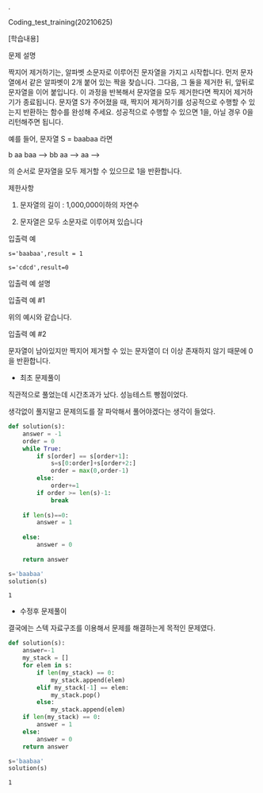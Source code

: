 .

Coding_test_training(20210625)

[학습내용]

문제 설명

짝지어 제거하기는, 알파벳 소문자로 이루어진 문자열을 가지고 시작합니다. 먼저 문자열에서 같은 알파벳이 2개 붙어 있는 짝을 찾습니다. 그다음, 그 둘을 제거한 뒤, 앞뒤로 문자열을 이어 붙입니다. 이 과정을 반복해서 문자열을 모두 제거한다면 짝지어 제거하기가 종료됩니다. 문자열 S가 주어졌을 때, 짝지어 제거하기를 성공적으로 수행할 수 있는지 반환하는 함수를 완성해 주세요. 성공적으로 수행할 수 있으면 1을, 아닐 경우 0을 리턴해주면 됩니다.

예를 들어, 문자열 S = baabaa 라면

b aa baa --> bb aa --> aa -->

의 순서로 문자열을 모두 제거할 수 있으므로 1을 반환합니다.

제한사항

1) 문자열의 길이 : 1,000,000이하의 자연수

2) 문자열은 모두 소문자로 이루어져 있습니다

입출력 예

`s='baabaa',result = 1`

`s='cdcd',result=0`

입출력 예 설명

입출력 예 #1

위의 예시와 같습니다.

입출력 예 #2

문자열이 남아있지만 짝지어 제거할 수 있는 문자열이 더 이상 존재하지 않기 때문에 0을 반환합니다.

- 최초 문제풀이

직관적으로 풀었는데 시간초과가 났다. 성능테스트 빵점이었다.

생각없이 풀지말고 문제의도를 잘 파악해서 풀어야겠다는 생각이 들었다.


```python
def solution(s):
    answer = -1
    order = 0
    while True:
        if s[order] == s[order+1]:
            s=s[0:order]+s[order+2:]
            order = max(0,order-1)
        else:
            order+=1
        if order >= len(s)-1:
            break
            
    if len(s)==0:
        answer = 1
        
    else:
        answer = 0
        
    return answer

s='baabaa'
solution(s)
```




    1



- 수정후 문제풀이

결국에는 스텍 자료구조를 이용해서 문제를 해결하는게 목적인 문제였다.


```python
def solution(s):
    answer=-1
    my_stack = []
    for elem in s:
        if len(my_stack) == 0: 
            my_stack.append(elem)
        elif my_stack[-1] == elem: 
            my_stack.pop()
        else: 
            my_stack.append(elem)
    if len(my_stack) == 0: 
        answer = 1
    else: 
        answer = 0
    return answer

s='baabaa'
solution(s)
```




    1


